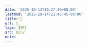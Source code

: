 ```yaml
---
date: '2025-10-13T10:27:16+08:00'
lastmod: '2025-10-14T21:46:45-08:00'
title: 􁳜
url: 􁳜
tags: [證]
src: DCCV
note:
---
```

